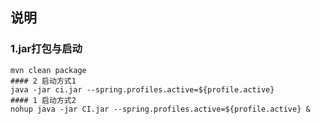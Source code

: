 
## 说明
   
    
### 1.jar打包与启动
    mvn clean package 
    #### 2 启动方式1
    java -jar ci.jar --spring.profiles.active=${profile.active}
    #### 1 启动方式2
    nohup java -jar CI.jar --spring.profiles.active=${profile.active} &

